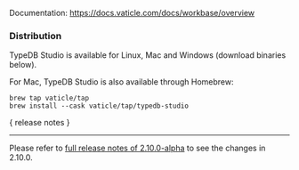 Documentation: https://docs.vaticle.com/docs/workbase/overview

### Distribution

TypeDB Studio is available for Linux, Mac and Windows (download binaries below).

For Mac, TypeDB Studio is also available through Homebrew:

```
brew tap vaticle/tap
brew install --cask vaticle/tap/typedb-studio
```

{ release notes }

---

Please refer to [full release notes of 2.10.0-alpha](https://github.com/vaticle/typedb-studio/releases/tag/2.10.0-alpha) to see the changes in 2.10.0.